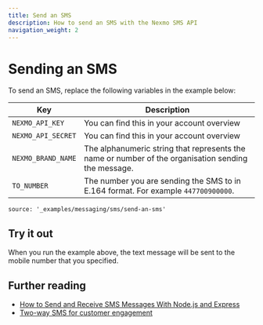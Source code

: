 ```yaml
---
title: Send an SMS
description: How to send an SMS with the Nexmo SMS API
navigation_weight: 2
---
```


# Sending an SMS

To send an SMS, replace the following variables in the example below:

Key | Description
-- | --
`NEXMO_API_KEY` | You can find this in your account overview
`NEXMO_API_SECRET` | You can find this in your account overview
`NEXMO_BRAND_NAME` | The alphanumeric string that represents the name or number of the organisation sending the message.
`TO_NUMBER` | The number you are sending the SMS to in E.164  format. For example `447700900000`.


```code_snippets
source: '_examples/messaging/sms/send-an-sms'
```
## Try it out

When you run the example above, the text message will be sent to the mobile number that you specified.

## Further reading

* [How to Send and Receive SMS Messages With Node.js and Express](https://www.nexmo.com/blog/2019/09/16/how-to-send-and-receive-sms-messages-with-node-js-and-express-dr)
* [Two-way SMS for customer engagement](/tutorials/two-way-sms-for-customer-engagement)
